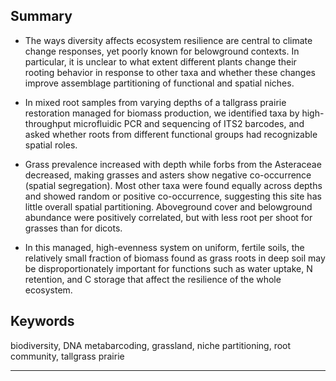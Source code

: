 
## Summary

* The ways diversity affects ecosystem resilience are central to climate change responses, yet poorly known for belowground contexts. In particular, it is unclear to what extent different plants change their rooting behavior in response to other taxa and whether these changes improve assemblage partitioning of functional and spatial niches. 

* In mixed root samples from varying depths of a tallgrass prairie restoration managed for biomass production, we identified taxa by high-throughput microfluidic PCR and sequencing of ITS2 barcodes, and asked whether roots from different functional groups had recognizable spatial roles. 

* Grass prevalence increased with depth while forbs from the Asteraceae decreased, making grasses and asters show negative co-occurrence (spatial segregation). Most other taxa were found equally across depths and showed random or positive co-occurrence, suggesting this site has little overall spatial partitioning. Aboveground cover and belowground abundance were positively correlated, but with less root per shoot for grasses than for dicots. 

* In this managed, high-evenness system on uniform, fertile soils, the relatively small fraction of biomass found as grass roots in deep soil may be disproportionately important for functions such as water uptake, N retention, and C storage that affect the resilience of the whole ecosystem.

## Keywords

biodiversity, DNA metabarcoding, grassland, niche partitioning, root community, tallgrass prairie

***
